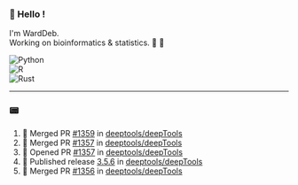 ### :robot: Hello !

I'm WardDeb.  
Working on bioinformatics & statistics. 🧬 🧪  

![Python](https://img.shields.io/badge/python-3670A0?style=for-the-badge&logo=python&logoColor=ffdd54)  
![R](https://img.shields.io/badge/r-%23276DC3.svg?style=for-the-badge&logo=r&logoColor=white)  
![Rust](https://img.shields.io/badge/rust-%23000000.svg?style=for-the-badge&logo=rust&logoColor=white)  

---

### :pager:

<!--START_SECTION:activity-->
1. 🎉 Merged PR [#1359](https://github.com/deeptools/deepTools/pull/1359) in [deeptools/deepTools](https://github.com/deeptools/deepTools)
2. 🎉 Merged PR [#1357](https://github.com/deeptools/deepTools/pull/1357) in [deeptools/deepTools](https://github.com/deeptools/deepTools)
3. 💪 Opened PR [#1357](https://github.com/deeptools/deepTools/pull/1357) in [deeptools/deepTools](https://github.com/deeptools/deepTools)
4. 🚀 Published release [3.5.6](https://github.com/deeptools/deepTools/releases/tag/3.5.6) in [deeptools/deepTools](https://github.com/deeptools/deepTools)
5. 🎉 Merged PR [#1356](https://github.com/deeptools/deepTools/pull/1356) in [deeptools/deepTools](https://github.com/deeptools/deepTools)
<!--END_SECTION:activity-->

